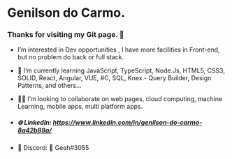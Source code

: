 # Genilson do Carmo.

### Thanks for visiting my Git page. 🤠



- I’m interested in Dev opportunities , I have more facilities in Front-end, but no problem do back or full stack.

- 🧐 I’m currently learning  JavaScript, TypeScript, Node.Js, HTML5, CSS3, SOLID, React, Angular, VUE, #C, SQL, Knex - Query Builder, Design Patterns, and others... 

- 🐱‍💻 I’m looking to collaborate on web pages, cloud computing, machine Learning, mobile apps, multi platform apps.

- ##### 🌐 LinkedIn: https://www.linkedin.com/in/genilson-do-carmo-8a42b89a/

- 👾  Discord: 👑 Geeh#3055
